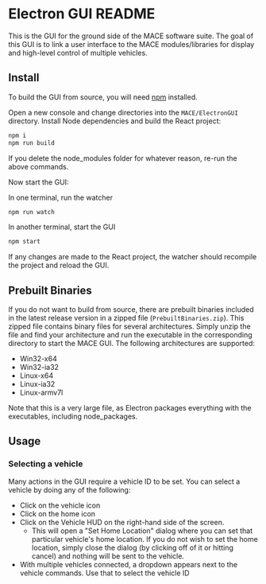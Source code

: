 # Electron GUI README

This is the GUI for the ground side of the MACE software suite. The goal of this GUI is to link a user interface to the MACE modules/libraries for display and high-level control of multiple vehicles. 

## Install
To build the GUI from source, you will need [npm](http://npmjs.com) installed.

Open a new console and change directories into the `MACE/ElectronGUI` directory. Install Node dependencies and build the React project:

```bash
npm i
npm run build
```
If you delete the node_modules folder for whatever reason, re-run the above commands.

Now start the GUI:

In one terminal, run the watcher
```bash
npm run watch
```
In another terminal, start the GUI
```bash
npm start
```

If any changes are made to the React project, the watcher should recompile the project and reload the GUI.

## Prebuilt Binaries
If you do not want to build from source, there are prebuilt binaries included in the latest release version in a zipped file (`PrebuiltBinaries.zip`). This zipped file contains binary files for several architectures. Simply unzip the file and find your architecture and run the executable in the corresponding directory to start the MACE GUI. The following architectures are supported:

- Win32-x64
- Win32-ia32
- Linux-x64
- Linux-ia32
- Linux-armv7l

Note that this is a very large file, as Electron packages everything with the executables, including node_packages.

## Usage
### Selecting a vehicle
Many actions in the GUI require a vehicle ID to be set. You can select a vehicle by doing any of the following: 
- Click on the vehicle icon
- Click on the home icon
- Click on the Vehicle HUD on the right-hand side of the screen. 
  - This will open a "Set Home Location" dialog where you can set that particular vehicle's home location. If you do not wish to set the home location, simply close the dialog (by clicking off of it or hitting cancel) and nothing will be sent to the vehicle.
- With multiple vehicles connected, a dropdown appears next to the vehicle commands. Use that to select the vehicle ID

